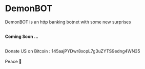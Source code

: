 # DemonBOT
DemonBOT is an http banking botnet with some new surprises

<br><b> Coming Soon ... </b></br>

<br><a>Donate US on Bitcoin : </a> 145aajPYDwr8xopL7g3uZYTS9edng4WN35</br>
<br>Peace 👋</br>

